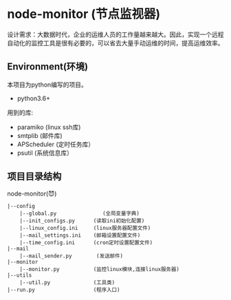 node-monitor (节点监视器)
===

设计需求：大数据时代，企业的运维人员的工作量越来越大。因此，实现一个远程自动化的监控工具是很有必要的，可以省去大量手动运维的时间，提高运维效率。


Environment(环境)
---
本项目为python编写的项目。

- python3.6+

用到的库:

- paramiko      (linux ssh库)
- smtplib       (邮件库)
- APScheduler   (定时任务库）
- psutil        (系统信息库）

项目目录结构
---
node-monitor(:smiling_imp:)

    |--config
        |--global.py               (全局变量字典)
        |--init_configs.py      (读取ini初始化配置)
        |--linux_config.ini     (linux服务器配置文件)
        |--mail_settings.ini    (邮箱设置配置文件)
        |--time_config.ini      (cron定时设置配置文件)
    |--mail
        |--mail_sender.py        (发送邮件)
    |--monitor
        |--monitor.py           (监控linux模块,连接linux服务器)
    |--utils
        |--util.py              (工具类)
    |--run.py                   (程序入口)

